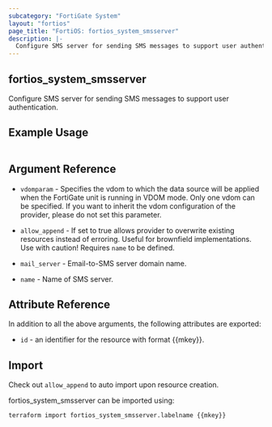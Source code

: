 ```yaml
---
subcategory: "FortiGate System"
layout: "fortios"
page_title: "FortiOS: fortios_system_smsserver"
description: |-
  Configure SMS server for sending SMS messages to support user authentication.
---
```


## fortios_system_smsserver
Configure SMS server for sending SMS messages to support user authentication.

## Example Usage

```hcl

```

## Argument Reference
* `vdomparam` - Specifies the vdom to which the data source will be applied when the FortiGate unit is running in VDOM mode. Only one vdom can be specified. If you want to inherit the vdom configuration of the provider, please do not set this parameter.
* `allow_append` - If set to true allows provider to overwrite existing resources instead of erroring. Useful for brownfield implementations. Use with caution! Requires `name` to be defined.

* `mail_server` - Email-to-SMS server domain name.
* `name` - Name of SMS server.

## Attribute Reference

In addition to all the above arguments, the following attributes are exported:
* `id` - an identifier for the resource with format {{mkey}}.

## Import

Check out `allow_append` to auto import upon resource creation.

fortios_system_smsserver can be imported using:
```sh
terraform import fortios_system_smsserver.labelname {{mkey}}
```
